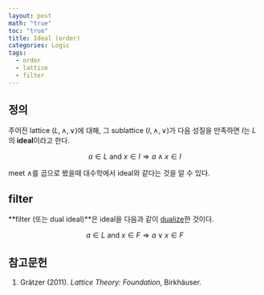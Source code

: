 ```yaml
---
layout: post
math: "true"
toc: "true"
title: Ideal (order)
categories: Logic
tags:
  - order
  - lattice
  - filter
---
```

## 정의

주어진 lattice ${ (L, \wedge, \vee) }$에 대해, 그 sublattice ${ (I,\wedge,\vee) }$가 다음 성질을 만족하면 ${ I }$는 ${ L }$의 **ideal**이라고 한다.

$$ a \in L \mbox{ and }  x \in I \Rightarrow a \wedge x \in I $$

meet ${ \wedge }$를 곱으로 봤을때 ${ }$대수학에서 ideal와 같다는 것을 알 수 있다.

## filter

**filter (또는 dual ideal)**은 ideal을 다음과 같이 [dualize](https://paraconsistent.github.io/2024/03/03/duality-(order-theory).html)한 것이다.

$$ a \in L \mbox{ and } x \in F \Rightarrow a \vee x \in F $$

## 참고문헌

1. Grätzer (2011). *Lattice Theory: Foundation*, Birkhäuser.